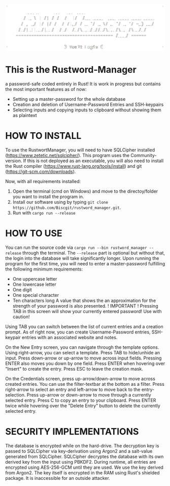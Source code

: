 <img src="assets/logo.png" alt="logo"/>

# This is the Rustword-Manager

a password-safe coded entirely in Rust! It is work in progress but contains the most important features as of now:
- Setting up a master-password for the whole database
- Creation and deletion of Username-Password Entries and SSH-keypairs
- Selecting inputs and copying inputs to clipboard without showing them as plaintext

# HOW TO INSTALL

To use the RustwortManager, you will need to have SQLCipher installed (https://www.zetetic.net/sqlcipher/). This program uses the Community-version. 
If this is not deployed as an executable, you will also need to install the Rust compiler (https://www.rust-lang.org/tools/install) and git (https://git-scm.com/downloads).

Now, with all requirements installed:

1. Open the terminal (cmd on Windows) and move to the directoy/folder you want to install the program in.
2. Install our software using by typing `git clone https://github.com/Biscgit/rustword_manager.git`.
3. Run with `cargo run --release`

# HOW TO USE

You can run the source code via
    `cargo run --bin rustword_manager --release`
through the terminal. The `--release` part is optional but without that, the login into the database will take significantly longer.
Upon running the program for the first time, you will need to enter a master-password fulfilling the following minimum requirements:
- One uppercase letter
- One lowercase letter
- One digit
- One special character
- Ten characters long
A value that shows the an approximation for the strength of your password is also presented.
! IMPORTANT ! Pressing TAB in this screen will show your currently entered password! Use with caution!

Using TAB you can switch between the list of current entries and a creation prompt. As of right now, you can create Username-Password entries, SSH-keypair entries with an associated website and notes.

On the New Entry screen, you can navigate through the template options. Using right-arrow, you can select a template.
Press TAB to hide/unhide an input.
Press down-arrow or up-arrow to move across input fields. Pressing ENTER also moves you down by one field.
Press ENTER when hovering over "Insert" to create the entry.
Press ESC to leave the creation mask.

On the Credentials screen, press up-arrow/down-arrow to move across created entries. You can use the filter-textbar at the bottom as a filter.
Press right-arrow to select an entry and left-arrow to move back to the entry-selection.
Press up-arrow or down-arrow to move through a currently selected entry.
Press C to copy an entry to your clipboard.
Press ENTER twice while hovering over the "Delete Entry" button to delete the currently selected entry.

# SECURITY IMPLEMENTATIONS

The database is encrypted while on the hard-drive. The decryption key is passed to SQLCipher via key-derivation using Argon2 and a salt-value generated from SQLCipher. SQLCipher decryptes the database with its own derived key from the input using PBKDF2.
During runtime, all entries are encrypted using AES-256-GCM until they are used. We use the key derived from Argon2.
The key itself is encrypted in the RAM using Rust's shielded package. It is inaccessible for an outside attacker.
